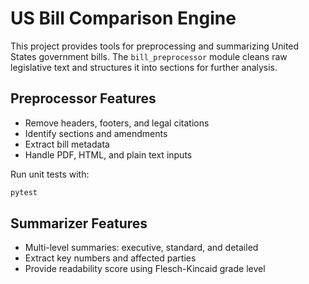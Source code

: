 # US Bill Comparison Engine

This project provides tools for preprocessing and summarizing United States government bills. The `bill_preprocessor` module cleans raw legislative text and structures it into sections for further analysis.

## Preprocessor Features

- Remove headers, footers, and legal citations
- Identify sections and amendments
- Extract bill metadata
- Handle PDF, HTML, and plain text inputs

Run unit tests with:

```bash
pytest
```

## Summarizer Features

- Multi-level summaries: executive, standard, and detailed
- Extract key numbers and affected parties
- Provide readability score using Flesch-Kincaid grade level


